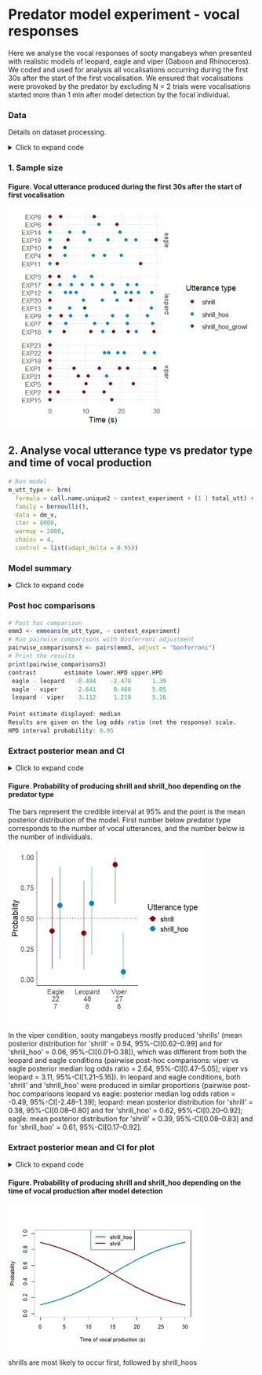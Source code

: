 # Predator model experiment - vocal responses
Here we analyse the vocal responses of sooty mangabeys when presented with realistic models of leopard, eagle and viper (Gaboon and Rhinoceros). 
We coded and used for analysis all vocalisations occurring during the first 30s after the start of the first vocalisation. 
We ensured that vocalisations were provoked by the predator by excluding N = 2 trials were vocalisations started more than 1 min after model detection by the focal individual.

### Data
Details on dataset processing.
<details>
  <summary>Click to expand code</summary>
  
```r
# Dataset
# select the datafile "mangabey call wide2" 
csvFile <- file.choose()

dm_v  = read.csv(csvFile, header=T)

# Create variable call.name.unique2 transforming shrill_hoo_growl and shrill_hoo as 1 and shrill as 0
dm_v$call.name.unique2 <- ifelse(dm_v$call.name.unique %in% c("shrill_hoo", "shrill_hoo_growl"), 1, 0)

# Count the number of rows (utterances) for each exp_id in the dataset
total_utt <- dm_v %>%
  group_by(exp_id) %>%
  summarise(total_utt = n())

# Merge the total_utt back into the original dataset
dm_v <- dm_v %>%
  left_join(total_utt, by = "exp_id")

# Plot vocal utterance by context and time of production
ggplot(dm_v, aes(x = begin_time_s_calibrated, y = as.factor(exp_id), color = as.factor(call.name.unique))) +
  geom_point(size = 2) +  
  scale_color_manual(values = c("darkred", "#08C", "darkgreen"), labels = c("shrill", "shrill_hoo", "shrill_hoo_growl")) +
  labs(x = "Time (s)", y = "", color = "Utterance type") +
  theme_minimal() +
  facet_grid(context_experiment ~ ., scales = "free_y", space = "free_y")  # Stacks facets vertically

 ```
</details>

### 1. Sample size
#### Figure. Vocal utterance produced during the first 30s after the start of first vocalisation
<img src="https://github.com/AuriLF/mgb_predator/blob/main/1.%20plots/all_utt.jpeg" alt="voc" width="600"/>

## 2. Analyse vocal utterance type vs predator type and time of vocal production

```r
# Run model
m_utt_type <- brm(
  formula = call.name.unique2 ~ context_experiment + (1 | total_utt) + (1 | id),
  family = bernoulli(),
  data = dm_v,
  iter = 8000, 
  warmup = 2000,  
  chains = 4,
  control = list(adapt_delta = 0.95))
```
### Model summary

<details>
  <summary>Click to expand code</summary>
  
```r
# Summary
summary(m_utt_type)

 Family: bernoulli 
  Links: mu = logit 
Formula: call.name.unique2 ~ context_experiment + (1 | total_utt) + (1 | id) 
   Data: dm_v (Number of observations: 108) 
  Draws: 4 chains, each with iter = 8000; warmup = 2000; thin = 1;
         total post-warmup draws = 24000

Multilevel Hyperparameters:
~id (Number of levels: 16) 
              Estimate Est.Error l-95% CI u-95% CI Rhat Bulk_ESS Tail_ESS
sd(Intercept)     1.03      0.70     0.06     2.71 1.00     5825     8098

~total_utt (Number of levels: 9) 
              Estimate Est.Error l-95% CI u-95% CI Rhat Bulk_ESS Tail_ESS
sd(Intercept)     1.54      0.72     0.41     3.26 1.00     8731     8933

Regression Coefficients:
                          Estimate Est.Error l-95% CI u-95% CI Rhat Bulk_ESS Tail_ESS
Intercept                     0.43      0.99    -1.60     2.38 1.00    11894    13900
context_experimentleopard     0.50      0.98    -1.41     2.46 1.00    13100    14343
context_experimentviper      -2.68      1.15    -5.07    -0.49 1.00    13716    14822

# Inspect model
plot(m_utt_type)
pp_check(m_utt_type, ndraws = 100)
 ```

</details>

### Post hoc comparisons
```r
# Post hoc comparison 
emm3 <- emmeans(m_utt_type, ~ context_experiment)
# Run pairwise comparisons with Bonferroni adjustment
pairwise_comparisons3 <- pairs(emm3, adjust = "bonferroni")
# Print the results
print(pairwise_comparisons3)
contrast        estimate lower.HPD upper.HPD
 eagle - leopard   -0.494    -2.478      1.39
 eagle - viper      2.641     0.466      5.05
 leopard - viper    3.112     1.210      5.16

Point estimate displayed: median 
Results are given on the log odds ratio (not the response) scale. 
HPD interval probability: 0.95 
```

### Extract posterior mean and CI

<details>
  <summary>Click to expand code</summary>
  
```r
# Get posterior summary for the fixed effects model
posterior_summary_utt_type <- posterior_summary(m_utt_type)

# Convert the matrix to a data frame
posterior_summary_df2 <- as.data.frame(posterior_summary_utt_type)

# Add the row names as a column for easier filtering
posterior_summary_df2$.row <- rownames(posterior_summary_df2)

# Check the structure of the posterior summary first to get the exact row names
str(posterior_summary_df2)

# Extract the coefficients with exact row name matching
leopard_coeff2 <- posterior_summary_df2 %>%
  filter(.row == "b_context_experimentleopard") %>%
  select(Estimate, Q2.5, Q97.5)

eagle_coeff2 <- posterior_summary_df2 %>%
  filter(.row == "b_Intercept") %>%
  select(Estimate, Q2.5, Q97.5)

viper_coeff2 <- posterior_summary_df2 %>%
  filter(.row == "b_context_experimentviper") %>%
  select(Estimate, Q2.5, Q97.5)

# Check the results to confirm
print(leopard_coeff2)
print(eagle_coeff2)
print(viper_coeff2)

# Combine the results
combined_results2 <- bind_rows(
  mutate(eagle_coeff2, Predator = "Eagle"),
  mutate(leopard_coeff2, Predator = "Leopard"),
  mutate(viper_coeff2, Predator = "Viper"))


# Define the logistic function to convert estimates to probabilities
logistic <- function(x) {
  return(1 / (1 + exp(-x)))
}

# For each predator context, calculate the probability for call 1 and call 0
# Get posterior distributions for estimates (mean, Q2.5, Q97.5) for each context
# Leopard
leopard_mean2 <- leopard_coeff2$Estimate
leopard_q2.5_2 <- leopard_coeff2$Q2.5
leopard_q97.5_2 <- leopard_coeff2$Q97.5

# Eagle
eagle_mean2 <- eagle_coeff2$Estimate 
eagle_q2.5_2 <- eagle_coeff2$Q2.5
eagle_q97.5_2 <- eagle_coeff2$Q97.5

# Viper
viper_mean2 <- viper_coeff2$Estimate  
viper_q2.5_2 <- viper_coeff2$Q2.5 
viper_q97.5_2 <- viper_coeff2$Q97.5 

# Calculate the probabilities for call 1 (logistic function)
prob_eagle_mean2 <- logistic(eagle_mean2)
prob_leopard_mean2 <- logistic(leopard_mean2)
prob_viper_mean2 <- logistic(viper_mean2)

# Calculate CIs for call 1 (logistic function)
prob_eagle_q2.5_2 <- logistic(eagle_q2.5_2)
prob_eagle_q97.5_2 <- logistic(eagle_q97.5_2)

prob_leopard_q2.5_2 <- logistic(leopard_q2.5_2)
prob_leopard_q97.5_2 <- logistic(leopard_q97.5_2)

prob_viper_q2.5_2 <- logistic(viper_q2.5_2)
prob_viper_q97.5_2 <- logistic(viper_q97.5_2)

# For call 0 (1 - probability of call 1)
prob_eagle_0_mean2 <- 1 - prob_eagle_mean2
prob_leopard_0_mean2 <- 1 - prob_leopard_mean2
prob_viper_0_mean2 <- 1 - prob_viper_mean2

prob_eagle_0_q2.5_2 <- 1 - prob_eagle_q97.5_2
prob_eagle_0_q97.5_2 <- 1 - prob_eagle_q2.5_2

prob_leopard_0_q2.5_2 <- 1 - prob_leopard_q97.5_2
prob_leopard_0_q97.5_2 <- 1 - prob_leopard_q2.5_2

prob_viper_0_q2.5_2 <- 1 - prob_viper_q97.5_2
prob_viper_0_q97.5_2 <- 1 - prob_viper_q2.5_2

# Combine the results into a data frame
result2 <- data.frame(
  Predator = c("Eagle", "Leopard", "Viper"),
  Probability_Call1_Mean = c(prob_eagle_mean2, prob_leopard_mean2, prob_viper_mean2),
  Probability_Call1_Q2.5 = c(prob_eagle_q2.5_2, prob_leopard_q2.5_2, prob_viper_q2.5_2),
  Probability_Call1_Q97.5 = c(prob_eagle_q97.5_2, prob_leopard_q97.5_2, prob_viper_q97.5_2),
  Probability_Call0_Mean = c(prob_eagle_0_mean2, prob_leopard_0_mean2, prob_viper_0_mean2),
  Probability_Call0_Q2.5 = c(prob_eagle_0_q2.5_2, prob_leopard_0_q2.5_2, prob_viper_0_q2.5_2),
  Probability_Call0_Q97.5 = c(prob_eagle_0_q97.5_2, prob_leopard_0_q97.5_2, prob_viper_0_q97.5_2)
)

# Print the results
print(result2)

# Reshape the data into long format for easier plotting
result_long2 <- result2 %>%
  pivot_longer(cols = starts_with("Probability"),
               names_to = c("Call_Type", ".value"),
               names_pattern = "Probability_(.*)_(.*)") %>%
  mutate(Call_Type = recode(Call_Type, 
                            "Call1" = "shrill_hoo", 
                            "Call0" = "shrill"))

# Custom labels for x-axis 
custom_labels <- c("Eagle\n22\n7", "Leopard\n48\n8", "Viper\n27\n8")

# Plotting
ggplot(result_long2, aes(x = Predator, y = Mean, color = Call_Type)) +
  geom_point(position = position_dodge(width = 0.5), size = 4) +
  geom_errorbar(aes(ymin = Q2.5, ymax = Q97.5), width = 0, 
                position = position_dodge(width = 0.5)) +
  geom_hline(yintercept = 0.5, linetype = "dashed", color = "black") +
  ylim(0, 1) +
  labs(x = "", y = "Probability", color = "Utterance type") +
  theme_minimal() +
  theme(
    panel.grid.major = element_blank(),
    panel.grid.minor = element_blank(),
    legend.position = "right",
    text = element_text(size = 14),
    axis.text = element_text(size = 12),
    axis.title = element_text(size = 14),
    legend.text = element_text(size = 12),
    legend.title = element_text(size = 14),
    axis.line = element_line(size = 0.5, color = "black")
  ) +
  scale_color_manual(values = c("shrill_hoo" = "#08C", "shrill" = "darkred"))+
  scale_x_discrete(labels = custom_labels) 
 ```

</details>

#### Figure. Probability of producing shrill and shrill_hoo depending on the predator type     
The bars represent the credible interval at 95% and the point is the mean posterior distribution of the model.
First number below predator type corresponds to the number of vocal utterances, and the number below is the number of individuals.

<img src="https://github.com/AuriLF/mgb_predator/blob/main/1.%20plots/prob_utt.jpeg?raw=true" alt="prob_utt" width="400"/>

In the viper condition, sooty mangabeys mostly produced 'shrills' (mean posterior distribution for 'shrill' = 0.94, 95%-CI[0.62–0.99] and for 'shrill_hoo' = 0.06, 95%-CI[0.01–0.38]), which was different from both the leopard and eagle conditions (pairwise post-hoc comparisons: viper vs eagle posterior median log odds ratio = 2.64, 95%-CI[0.47–5.05]; viper vs leopard = 3.11, 95%-CI[1.21–5.16]). In leopard and eagle conditions, both 'shrill' and 'shrill_hoo' were produced in similar proportions (pairwise post-hoc comparisons leopard vs eagle: posterior median log odds ration = -0.49, 95%-CI[-2.48–1.39]; leopard: mean posterior distribution for 'shrill' = 0.38, 95%-CI[0.08–0.80] and for 'shrill_hoo' = 0.62, 95%-CI[0.20–0.92]; eagle: mean posterior distribution for 'shrill' = 0.39, 95%-CI[0.08–0.83] and for 'shrill_hoo' = 0.61, 95%-CI[0.17–0.92].         

### Extract posterior mean and CI for plot 

<details>
  <summary>Click to expand code</summary>
  
```r
# Step 1: Extract the summary of the fitted model to get coefficients and CI
model_summary <- summary(m_utt_time_fixed)

# Step 2: Extract the fixed effects coefficients
fixed_effects <- model_summary$fixed

# Step 3: Extract the start_time_calibrated coefficient and its confidence interval
start_time_coef <- fixed_effects["start_time_calibrated", ]
print(start_time_coef)

# Step 4: Ensure start_time_coef is a vector (Example Coefficients)
start_time_coef <- c(-2.08, 0.14)  # Intercept estimate, Coefficient for start_time 

# Step 5: Create a sequence of start times (e.g., from 0 to 30 seconds)
time_seq <- seq(0, 30, length.out = 100)

# Step 6: Apply the logistic model to calculate the log-odds for each value in time_seq
log_odds <- start_time_coef[1] + start_time_coef[2] * time_seq  # Intercept + time effect

# Step 7: Convert log-odds to probabilities using the logistic function
prob_call_1 <- exp(log_odds) / (1 + exp(log_odds))  # Probability of a call (1)
prob_call_0 <- 1 - prob_call_1  # Probability of no call (0)

# Step 8: Check lengths of time_seq, prob_call_1, and prob_call_0 to ensure they match
length(time_seq)  # Should be 100
length(prob_call_1)  # Should be 100
length(prob_call_0)  # Should be 100

prob_call_1
prob_call_0

# Step 9: Plot the probabilities for both call (1) and non-call (0) over time
plot(time_seq, prob_call_1, type = "l", col = "#08C", 
     xlab = "Time of vocal production (s)", ylab = "Probability",
     main = "", ylim = c(0, 1), , lwd = 3)
lines(time_seq, prob_call_0, col = "darkred", lwd = 3)

# Step 10: Add a legend to distinguish between call and non-call probabilities
legend("top", legend = c("shrill_hoo", "shrill"),
       col = c("#08C", "darkred"), lty = 1, lwd = 3)
```

</details>

#### Figure. Probability of producing shrill and shrill_hoo depending on the time of vocal production after model detection

<img src="https://github.com/AuriLF/mgb_predator/blob/main/1.%20plots/time%20utt.jpeg?raw=true" alt="prob_utt" width="400"/>

shrills are most likely to occur first, followed by shrill_hoos

